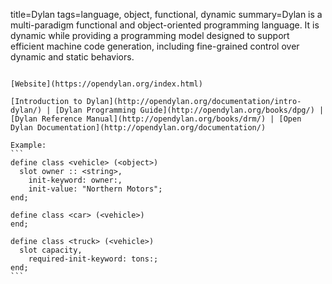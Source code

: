 title=Dylan
tags=language, object, functional, dynamic
summary=Dylan is a multi-paradigm functional and object-oriented programming language. It is dynamic while providing a programming model designed to support efficient machine code generation, including fine-grained control over dynamic and static behaviors.
~~~~~~

[Website](https://opendylan.org/index.html)

[Introduction to Dylan](http://opendylan.org/documentation/intro-dylan/) | [Dylan Programming Guide](http://opendylan.org/books/dpg/) | [Dylan Reference Manual](http://opendylan.org/books/drm/) | [Open Dylan Documentation](http://opendylan.org/documentation/)

Example:
```
define class <vehicle> (<object>)
  slot owner :: <string>,
    init-keyword: owner:,
    init-value: "Northern Motors";
end;

define class <car> (<vehicle>)
end;

define class <truck> (<vehicle>)
  slot capacity,
    required-init-keyword: tons:;
end;
```
